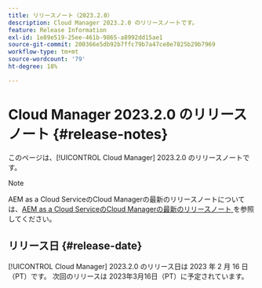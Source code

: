 ```yaml
---
title: リリースノート（2023.2.0）
description: Cloud Manager 2023.2.0 のリリースノートです。
feature: Release Information
exl-id: 1e89e519-25ee-461b-9865-a8992dd15ae1
source-git-commit: 200366e5db92b7ffc79b7a47ce8e7825b29b7969
workflow-type: tm+mt
source-wordcount: '79'
ht-degree: 18%

---
```


# Cloud Manager 2023.2.0 のリリースノート {#release-notes}

このページは、[!UICONTROL Cloud Manager] 2023.2.0 のリリースノートです。

>[!NOTE]
>
>AEM as a Cloud ServiceのCloud Managerの最新のリリースノートについては、[AEM as a Cloud ServiceのCloud Managerの最新のリリースノート ](https://experienceleague.adobe.com/docs/experience-manager-cloud-service/content/implementing/using-cloud-manager/release-notes-cloud-manager/release-notes-cm-current.html?lang=ja) を参照してください。

## リリース日 {#release-date}

[!UICONTROL Cloud Manager] 2023.2.0 のリリース日は 2023 年 2 月 16 日（PT）です。 次回のリリースは 2023年3月16日（PT）に予定されています。
